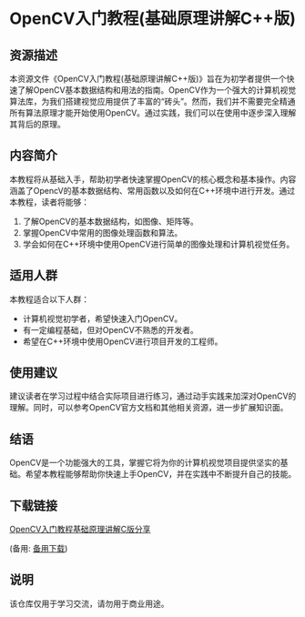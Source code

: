 # OpenCV入门教程(基础原理讲解C++版)

## 资源描述

本资源文件《OpenCV入门教程(基础原理讲解C++版)》旨在为初学者提供一个快速了解OpenCV基本数据结构和用法的指南。OpenCV作为一个强大的计算机视觉算法库，为我们搭建视觉应用提供了丰富的“砖头”。然而，我们并不需要完全精通所有算法原理才能开始使用OpenCV。通过实践，我们可以在使用中逐步深入理解其背后的原理。

## 内容简介

本教程将从基础入手，帮助初学者快速掌握OpenCV的核心概念和基本操作。内容涵盖了OpencV的基本数据结构、常用函数以及如何在C++环境中进行开发。通过本教程，读者将能够：

1. 了解OpenCV的基本数据结构，如图像、矩阵等。
2. 掌握OpenCV中常用的图像处理函数和算法。
3. 学会如何在C++环境中使用OpenCV进行简单的图像处理和计算机视觉任务。

## 适用人群

本教程适合以下人群：

- 计算机视觉初学者，希望快速入门OpenCV。
- 有一定编程基础，但对OpenCV不熟悉的开发者。
- 希望在C++环境中使用OpenCV进行项目开发的工程师。

## 使用建议

建议读者在学习过程中结合实际项目进行练习，通过动手实践来加深对OpenCV的理解。同时，可以参考OpenCV官方文档和其他相关资源，进一步扩展知识面。

## 结语

OpenCV是一个功能强大的工具，掌握它将为你的计算机视觉项目提供坚实的基础。希望本教程能够帮助你快速上手OpenCV，并在实践中不断提升自己的技能。

## 下载链接
[OpenCV入门教程基础原理讲解C版分享](https://pan.quark.cn/s/f943ba5ef793) 

(备用: [备用下载](https://pan.baidu.com/s/1eWuwrzhGBf4M4Tu9aO0Xyg?pwd=1234))

## 说明

该仓库仅用于学习交流，请勿用于商业用途。
